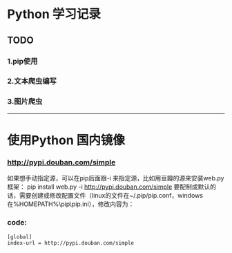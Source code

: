 # Python 学习记录
## TODO 
### 1.pip使用
### 2.文本爬虫编写
### 3.图片爬虫

-----------------------------
# 使用Python 国内镜像
### http://pypi.douban.com/simple
如果想手动指定源，可以在pip后面跟-i 来指定源，比如用豆瓣的源来安装web.py框架：
pip install web.py -i http://pypi.douban.com/simple
要配制成默认的话，需要创建或修改配置文件（linux的文件在~/.pip/pip.conf，windows在%HOMEPATH%\pip\pip.ini），修改内容为：
### code:
```
[global]
index-url = http://pypi.douban.com/simple
```